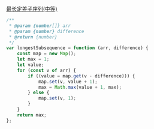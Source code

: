 [最长定差子序列(中等)](https://leetcode-cn.com/problems/longest-arithmetic-subsequence-of-given-difference/)

```js
/**
 * @param {number[]} arr
 * @param {number} difference
 * @return {number}
 */
var longestSubsequence = function (arr, difference) {
	const map = new Map();
	let max = 1;
	let value;
	for (const v of arr) {
		if ((value = map.get(v - difference))) {
			map.set(v, value + 1);
			max = Math.max(value + 1, max);
		} else {
			map.set(v, 1);
		}
	}
	return max;
};
```
